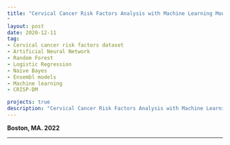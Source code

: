 ```yaml
---
title: "Cervical Cancer Risk Factors Analysis with Machine Learning Models
"
layout: post
date: 2020-12-11
tag:
- Cervical cancer risk factors dataset
- Artificial Neural Network
- Random Forest
- Logistic Regression
- Naive Bayes
- Ensembl models
- Machine learning
- CRISP-DM

projects: true
description: "Cervical Cancer Risk Factors Analysis with Machine Learning Models"
---
```


**Boston, MA. 2022**

---




